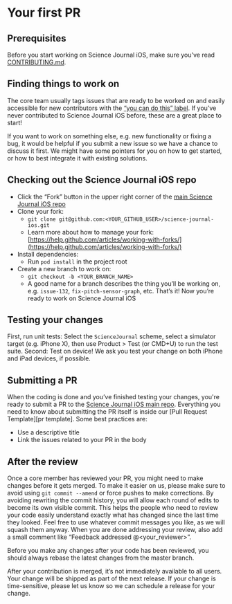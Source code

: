 # Your first PR

## Prerequisites

Before you start working on Science Journal iOS, make sure you've read [CONTRIBUTING.md](https://github.com/arduino/Arduino-Science-Journal-iOS/blob/main/CONTRIBUTING.md).

## Finding things to work on

The core team usually tags issues that are ready to be worked on and easily accessible for new contributors with the [“you can do this” label][you can do this]. If you’ve never contributed to Science Journal iOS before, these are a great place to start!

If you want to work on something else, e.g. new functionality or fixing a bug, it would be helpful if you submit a new issue so we have a chance to discuss it first. We might have some pointers for you on how to get started, or how to best integrate it with existing solutions.

## Checking out the Science Journal iOS repo

- Click the “Fork” button in the upper right corner of the [main Science Journal iOS repo](https://github.com/arduino/Arduino-Science-Journal-iOS)
- Clone your fork:
  - `git clone git@github.com:<YOUR_GITHUB_USER>/science-journal-ios.git`
  - Learn more about how to manage your fork: [https://help.github.com/articles/working-with-forks/](https://help.github.com/articles/working-with-forks/)
- Install dependencies:
  - Run `pod install` in the project root
- Create a new branch to work on:
  - `git checkout -b <YOUR_BRANCH_NAME>`
  - A good name for a branch describes the thing you’ll be working on, e.g. `issue-132`, `fix-pitch-sensor-graph`, etc.
That’s it! Now you’re ready to work on Science Journal iOS

## Testing your changes

First, run unit tests: Select the `ScienceJournal` scheme, select a simulator target (e.g. iPhone X), then use Product > Test (or CMD+U) to run the test suite. Second: Test on device! We ask you test your change on both iPhone and iPad devices, if possible.

## Submitting a PR

When the coding is done and you’ve finished testing your changes, you're ready to submit a PR to the [Science Journal iOS main repo](https://github.com/arduino/Arduino-Science-Journal-iOS). Everything you need to know about submitting the PR itself is inside our [Pull Request Template][pr template]. Some best practices are:

- Use a descriptive title
- Link the issues related to your PR in the body

## After the review

Once a core member has reviewed your PR, you might need to make changes before it gets merged. To make it easier on us, please make sure to avoid using `git commit --amend` or force pushes to make corrections. By avoiding rewriting the commit history, you will allow each round of edits to become its own visible commit. This helps the people who need to review your code easily understand exactly what has changed since the last time they looked. Feel free to use whatever commit messages you like, as we will squash them anyway. When you are done addressing your review, also add a small comment like “Feedback addressed @<your_reviewer>”.

Before you make any changes after your code has been reviewed, you should always rebase the latest changes from the master branch.

After your contribution is merged, it’s not immediately available to all users. Your change will be shipped as part of the next release. If your change is time-sensitive, please let us know so we can schedule a release for your change.

<!-- Links -->
[you can do this]: https://github.com/arduino/Arduino-Science-Journal-iOS/labels/You%20can%20do%20this

